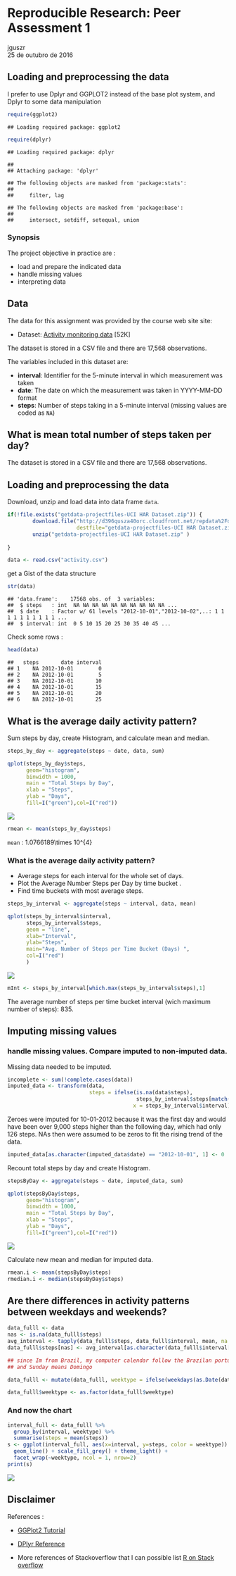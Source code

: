 # Reproducible Research: Peer Assessment 1
jguszr  
25 de outubro de 2016  


## Loading and preprocessing the data

I prefer to use Dplyr and GGPLOT2 instead of the base plot system, and Dplyr to some data manipulation

```r
require(ggplot2)
```

```
## Loading required package: ggplot2
```

```r
require(dplyr)
```

```
## Loading required package: dplyr
```

```
## 
## Attaching package: 'dplyr'
```

```
## The following objects are masked from 'package:stats':
## 
##     filter, lag
```

```
## The following objects are masked from 'package:base':
## 
##     intersect, setdiff, setequal, union
```


### Synopsis
The project objective in practice are :

* load and prepare the indicated data 
* handle missing values
* interpreting data 


## Data
The data for this assignment was provided by the course web site
site:
* Dataset: [Activity monitoring data](https://d396qusza40orc.cloudfront.net/repdata%2Fdata%2Factivity.zip) [52K]


The dataset is stored in a CSV file and there are  17,568 observations.

The variables included in this dataset are:

* **interval**: Identifier for the 5-minute interval in which
    measurement was taken
* **date**: The date on which the measurement was taken in YYYY-MM-DD
    format
* **steps**: Number of steps taking in a 5-minute interval (missing
    values are coded as `NA`)

## What is mean total number of steps taken per day?

The dataset is stored in a CSV file and there are  17,568 observations.

## Loading and preprocessing the data

Download, unzip and load data into data frame `data`. 

```r
if(!file.exists("getdata-projectfiles-UCI HAR Dataset.zip")) {
        download.file("http://d396qusza40orc.cloudfront.net/repdata%2Fdata%2Factivity.zip",
                      destfile="getdata-projectfiles-UCI HAR Dataset.zip",method="curl")  
        unzip("getdata-projectfiles-UCI HAR Dataset.zip" )
        
}

data <- read.csv("activity.csv")
```

get a Gist of the data structure 


```r
str(data)
```

```
## 'data.frame':	17568 obs. of  3 variables:
##  $ steps   : int  NA NA NA NA NA NA NA NA NA NA ...
##  $ date    : Factor w/ 61 levels "2012-10-01","2012-10-02",..: 1 1 1 1 1 1 1 1 1 1 ...
##  $ interval: int  0 5 10 15 20 25 30 35 40 45 ...
```

Check some rows :

```r
head(data)
```

```
##   steps       date interval
## 1    NA 2012-10-01        0
## 2    NA 2012-10-01        5
## 3    NA 2012-10-01       10
## 4    NA 2012-10-01       15
## 5    NA 2012-10-01       20
## 6    NA 2012-10-01       25
```


## What is the average daily activity pattern?

Sum steps by day, create Histogram, and calculate mean and median.

```r
steps_by_day <- aggregate(steps ~ date, data, sum)

qplot(steps_by_day$steps,
      geom="histogram", 
      binwidth = 1000,
      main = "Total Steps by Day",
      xlab = "Steps",
      ylab = "Days",
      fill=I("green"),col=I("red"))
```

![](PA1_template_files/figure-html/unnamed-chunk-5-1.png)<!-- -->

```r
rmean <- mean(steps_by_day$steps)
```
`mean` : 1.0766189\times 10^{4} 
 

### What is the average daily activity pattern?

* Average steps for each interval for the whole set of days. 
* Plot the Average Number Steps per Day by time bucket . 
* Find time buckets  with most average steps. 


```r
steps_by_interval <- aggregate(steps ~ interval, data, mean)

qplot(steps_by_interval$interval,
      steps_by_interval$steps, 
      geom = "line", 
      xlab="Interval", 
      ylab="Steps",
      main="Avg. Number of Steps per Time Bucket (Days) ",
      col=I("red")
      )
```

![](PA1_template_files/figure-html/unnamed-chunk-6-1.png)<!-- -->

```r
mInt <- steps_by_interval[which.max(steps_by_interval$steps),1]
```

The  average number of steps per time bucket interval (wich maximum number of steps): 835.


## Imputing missing values

### handle missing values. Compare imputed to non-imputed data.
Missing data needed to be imputed. 

```r
incomplete <- sum(!complete.cases(data))
imputed_data <- transform(data, 
                          steps = ifelse(is.na(data$steps), 
                                         steps_by_interval$steps[match(data$interval, 
                                        x = steps_by_interval$interval)], data$steps))
```

Zeroes were imputed for 10-01-2012 because it was the first day and would have been over 9,000 steps higher than the following day, which had only 126 steps. NAs then were assumed to be zeros to fit the rising trend of the data. 

```r
imputed_data[as.character(imputed_data$date) == "2012-10-01", 1] <- 0
```

Recount total steps by day and create Histogram. 

```r
stepsByDay <- aggregate(steps ~ date, imputed_data, sum)

qplot(stepsByDay$steps,
      geom="histogram",
      binwidth = 1000,
      main = "Total Steps by Day",
      xlab = "Steps",
      ylab = "Days",
      fill=I("green"),col=I("red"))
```

![](PA1_template_files/figure-html/unnamed-chunk-9-1.png)<!-- -->

Calculate new mean and median for imputed data. 

```r
rmean.i <- mean(stepsByDay$steps)
rmedian.i <- median(stepsByDay$steps)
```



## Are there differences in activity patterns between weekdays and weekends?

```r
data_fulll <- data
nas <- is.na(data_fulll$steps)
avg_interval <- tapply(data_fulll$steps, data_fulll$interval, mean, na.rm=TRUE, simplify=TRUE)
data_fulll$steps[nas] <- avg_interval[as.character(data_fulll$interval[nas])]

## since Im from Brazil, my computer calendar follow the Brazilan portugues so, Sabado means Saturday
## and Sunday means Domingo

data_fulll <- mutate(data_fulll, weektype = ifelse(weekdays(as.Date(data_fulll$date)) == "Sabado" | weekdays(as.Date(data_fulll$date)) == "Domingo", "weekend", "weekday"))

data_fulll$weektype <- as.factor(data_fulll$weektype)
```

### And now the chart

```r
interval_full <- data_fulll %>%
  group_by(interval, weektype) %>%
  summarise(steps = mean(steps))
s <- ggplot(interval_full, aes(x=interval, y=steps, color = weektype)) +
  geom_line() + scale_fill_grey() + theme_light() +
  facet_wrap(~weektype, ncol = 1, nrow=2)
print(s)
```

![](PA1_template_files/figure-html/unnamed-chunk-12-1.png)<!-- -->

## Disclaimer

References :

*  [GGPlot2 Tutorial](http://www.sthda.com/english/wiki/qplot-quick-plot-with-ggplot2-r-software-and-data-visualization)

*  [DPlyr Reference ](https://cran.rstudio.com/web/packages/dplyr/vignettes/introduction.html)

* More references of Stackoverflow that I can possible list [R on Stack overflow ](http://stackoverflow.com/questions/tagged/r)






